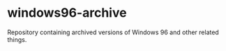 # windows96-archive
Repository containing archived versions of Windows 96 and other related things.
